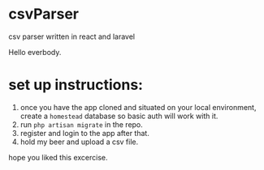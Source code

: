 # csvParser
csv parser written in react and laravel

Hello everbody.

# set up instructions:
1. once you have the app cloned and situated on your local environment, create a `homestead` database so basic auth will work with it.
2. run `php artisan migrate` in the repo.
3. register and login to the app after that.
4. hold my beer and upload a csv file.

hope you liked this excercise.
